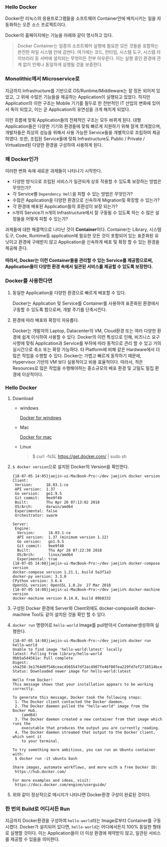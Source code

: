 ### Hello Docker

Docker란 리눅스의 응용프로그램들을 소프트웨어 Container안에 배치시키는 일을 자동화하는 오픈 소스 프로젝트이다.

Docker의 홈페이지에는 기능을 아래와 같이 명시하고 있다.

> Docker Container는 일종의 소프트웨어 실행에 필요한 모든 것들을 포함하는 완전한 파일 시스템 안에 감싼다. 여기에는 코드, 런타임, 시스템 도구, 시스템 라이브러리 등 서버에 설치되는 무엇이든 전부 아우른다. 이는 실행 중인 환경에 관계 없이 언제나 동일하게 실행될 것을 보증한다.

### Monolithic에서 Microservice로

지금까지 Infrastructure를 기반으로 OS/Runtime/Middleware는 잘 정돈 되어져 있었고, 그 위에 수많은 기능들을 제공하는 Application이 실행되고 있었다. 하지만 Application의 이런 구조는 Mobile 기기를 필두로 한 전반적인 IT 산업의 변화에 있어서 독이 되었고, 이는 곧 Application의 유연성을 크게 해치게 되었다.

이런 흐름에 맞춰 Application들의 전체적인 구조는 모두 바뀌게 된다. 대형 Application들은 다양한 기기와 환경들에 맞춰 빠르게 지원하기 위해 잘게 쪼개졌으며, 개발자들은 최상의 성능을 위해서 사용 가능한 Service들을 개별적으로 조립하여 제공하였다. 또한, 조립된 Service들에 맞춰 Infrastructure도 Public / Private / Virtualized된 다양한 환경을 구성하여 사용하게 된다.

### 왜 Docker인가

이러한 변화 속에 새로운 과제들이 나타나기 시작한다.

* 다양한 방식으로 조립된 서비스가 일관되게 상호 작용할 수 있도록 보장하는 방법은 무엇인가?
* 각 Service별 `Dependency Hell`을 피할 수 있는 방법은 무엇인가?
* 수많은 Application을 다양한 환경으로 신속하게 Migration및 확장할 수 있는가?
* 각 환경에 배포된 Application들의 호환성이 보장 되는가?
* n개의 Service가 n개의 Infrastructure에서 잘 구동될 수 있도록 하는 수 많은 설정들을 어떻게 피할 수 있는가?

과제들에 대한 해결책으로 나타난 것이 **Container**이다. Container는 Library, 시스템 도구, Code, Runtime등 application에 필요한 모든 것이 포함되어 있는 표준화된 유닛이고 환경에 구애받지 않고 Application을 신속하게 배포 및 확장 할 수 있는 환경을 제공해 준다.

#### 따라서, Docker는 이런 Container들을 관리할 수 있는 Service를 제공함으로써, Application들이 다양한 환경 속에서 일관된 서비스를 제공할 수 있도록 보장한다.

### Docker를 사용한다면

1. 동일한 Application을 다양한 환경으로 빠르게 배포할 수 있다.

	Docker는 Application 및 Service를 Container를 사용하여 표준화된 환경에서 구동할 수 있도록 함으로써, 개발 주기를 단축시킨다.

2. 환경에 따라 배포와 확장이 자유롭다.

	Docker는 개발자의 Laptop, Datacenter의 VM, Cloud환경 또는 여러 다양한 환경에 쉽게 이식하여 사용할 수 있다. Docker의 이런 특성으로 인해, 비즈니스 요구 사항에 맞춰 Application과 Service를 부하에 따라 동적으로 관리 할 수 있고 거의 실시간으로 축소 또는 확장 가능하다. 타 Platform에 비해 같은 Hardware에서 더 많은 작업을 수행할 수 있다. Docker는 가볍고 빠르게 동작하기 때문에, Hypervisor 기반의 VM 보다 실용적이고 비용 효율적이다. 따라서, 적은 Resources로 많은 작업을 수행해야하는 중소규모의 배포 환경 및 고밀도 밀집 환경에 이상적이다.

### Hello Docker

1. Download

	* windows

		[Docker for windows](https://docs.docker.com/docker-for-windows/install/)

	* Mac

		[Docker for mac](https://docs.docker.com/docker-for-mac/install/)

	* Linux

		> $ curl -fsSL https://get.docker.com/ | sudo sh

2. `$ docker version`으로 설치된 Docker의 Version을 확인한다.

	~~~
	{18-07-05 14:05}jaejin-ui-MacBook-Pro:~/dev jaejin% docker version
	Client:
	 Version:      18.03.1-ce
	 API version:  1.37
	 Go version:   go1.9.5
	 Git commit:   9ee9f40
	 Built:        Thu Apr 26 07:13:02 2018
	 OS/Arch:      darwin/amd64
	 Experimental: false
	 Orchestrator: swarm

	Server:
	 Engine:
	  Version:      18.03.1-ce
	  API version:  1.37 (minimum version 1.12)
	  Go version:   go1.9.5
	  Git commit:   9ee9f40
	  Built:        Thu Apr 26 07:22:38 2018
	  OS/Arch:      linux/amd64
	  Experimental: true
	{18-07-05 14:08}jaejin-ui-MacBook-Pro:~/dev jaejin% docker-compose version
	docker-compose version 1.21.1, build 5a3f1a3
	docker-py version: 3.3.0
	CPython version: 3.6.4
	OpenSSL version: OpenSSL 1.0.2o  27 Mar 2018
	{18-07-05 14:08}jaejin-ui-MacBook-Pro:~/dev jaejin% docker-machine version
	docker-machine version 0.14.0, build 89b8332
	~~~

3. 구성된 Docker 환경에 Server와 Client외에도 docker-compose와 docker-machine Tool도 같이 설치된 것을 확인 할 수 있다.
4. `docker run` 명령어로 `hello-world` Image를 pull받아서 Container생성하여 실행한다.

	```
	{18-07-05 14:08}jaejin-ui-MacBook-Pro:~/dev jaejin% docker run hello-world
	Unable to find image 'hello-world:latest' locally
	latest: Pulling from library/hello-world
	9bb5a5d4561a: Pull complete
	Digest: sha256:3e1764d0f546ceac4565547df2ac4907fe46f007ea229fd7ef2718514bcec35d
	Status: Downloaded newer image for hello-world:latest

	Hello from Docker!
	This message shows that your installation appears to be working correctly.

	To generate this message, Docker took the following steps:
	 1. The Docker client contacted the Docker daemon.
	 2. The Docker daemon pulled the "hello-world" image from the Docker Hub.
	    (amd64)
	 3. The Docker daemon created a new container from that image which runs the
	    executable that produces the output you are currently reading.
	 4. The Docker daemon streamed that output to the Docker client, which sent it
	    to your terminal.

	To try something more ambitious, you can run an Ubuntu container with:
	 $ docker run -it ubuntu bash

	Share images, automate workflows, and more with a free Docker ID:
	 https://hub.docker.com/

	For more examples and ideas, visit:
	 https://docs.docker.com/engine/userguide/
	```

5. 위와 같이 정상적으로 메시지가 나타나면 Docker환경 구성이 완료된 것이다.

### 한 번의 Build로 어디서든 Run

지금까지 Docker환경을 구성하여 `hello-world`라는 Image로부터 Container를 구동시켰다. Docker가 설치되어 있다면, `hello-world`는 어디에서든지 100% 동일한 형태로 실행할 것이다. 이는 Application들이 더 이상 환경에 제약받지 않고, 일관된 서비스를 제공할 수 있음을 의미한다.
